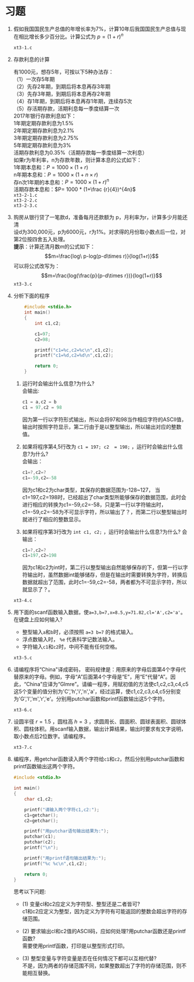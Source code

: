 # 习题

1. 假如我国国民生产总值的年增长率为7%，计算10年后我国国民生产总值与现在相比增长多少百分比。计算公式为 $p=(1+r)^n$

    `xt3-1.c`

2. 存款利息的计算

    有1000元，想存5年，可按以下5种办法存：  
    （1）一次存5年期  
    （2）先存2年期，到期后将本息再存3年期  
    （3）先存3年期，到期后将本息再存2年期  
    （4）存1年期，到期后将本息再存1年期，连续存5次  
    （5）存活期存款，活期利息每一季度结算一次  
    2017年银行存款利息如下：  
    1年期定期存款利息为1.5%  
    2年期定期存款利息为2.1%  
    3年期定期存款利息为2.75%  
    5年期定期存款利息为3%  
    活期存款利息为0.35%（活期存款每一季度结算一次利息）  
    如果r为年利率，n为存款年数，则计算本息的公式如下：  
    1年期本息和：$P= 1000\times (1+r)$  
    n年期本息和：$P= 1000\times (1+n\times r)$  
    存n次1年期的本息和：$P=1000\times (1+r)^n$  
    活期存款本息和：$P= 1000 * (1+\frac {r}{4})^{4n}$  
  `xt3-2-1.c`  
  `xt3-2-2.c`  
  `xt3-2-3.c`  
3. 购房从银行贷了一笔款d，准备每月还款额为 p，月利率为r，计算多少月能还清  
设d为300,000元，p为6000元，r为1%。对求得的月份取小数点后一位，对第2位按四舍五入处理。  
**提示**：计算还清月数$m$的公式如下：$$m=\frac{log\ p-log(p-d\times r)}{log(1+r)}$$
    可以将公式改写为：$$m=\frac{log(\frac{p}{p-d\times r})}{log(1+r)}$$
  `xt3-3.c`
4. 分析下面的程序

    ```c
        #include <stdio.h>
        int main()
        {
            int c1,c2;

            c1=97;
            c2=98;

            printf("c1=%c,c2=%c\n",c1,c2);
            printf("c1=%d,c2=%d\n",c1,c2);

            return 0;
        }
    ```

    1. 运行时会输出什么信息?为什么?  
        会输出:

        ```c
        c1 = a,c2 = b
        c1 = 97,c2 = 98
        ```

        因为第一行以字符形式输出，所以会将97和98当作相应字符的ASCII值，输出时按照字符显示，第二行由于是以整型输出，所以输出对应的整数值。
    2. 如果将程序第4,5行改为 `c1 = 197; c2  = 198;` ，运行时会输出什么信息?为什么?  
        会输出：

        ```c
        c1=?,c2=?
        c1=-59,c2=-58
        ```

        因为c1和c2为char类型，其保存的数据范围为-128~127，
        当c1=197,c2=198时，已经超出了char类型所能够保存的数据范围，此时会进行相应的转换为c1=-59,c2=-58，只是第一行以字符输出时，c1=-59,c2=-58为不可显示字符，所以输出了？，而第二行以整型输出时就进行了相应的整数显示。
    3. 如果将程序第3行改为 `int c1, c2;` ，运行时会输出什么信息?为什么?
        会输出：

        ```c
        c1=?,c2=?
        c1=197,c2=198
        ```

        因为c1和c2为int时，第二行以整型输出自然能够保存的下，但第一行以字符输出时，虽然数据int能够储存，但是在输出时需要转换为字符，转换后数据就超出了范围，此时c1=-59,c2=-58，两者都为不可显示字符，所以就显示了？。  

    `xt3-4.c`
5. 用下面的scanf函数输入数据，使`a=3,b=7,x=8.5,y=71.82,cl='A',c2='a'`。在键盘上应如何输入?
    - 整型输入`a`和`b`时，必须按照 `a=3 b=7` 的格式输入。
    - 浮点数输入时， `%e` 代表科学记数法输入。
    - 字符输入`c1`和`c2`时，中间不能有任何空格。

    `xt3-5.c`
6. 请编程序将“China"译成密码，
   密码规律是：用原来的字母后面第4个字母代替原来的字母。例如，字母“A”后面第4个字母是“E”，用“E”代替“A”。因此，“China"应译为“Glmre”。请编一程序，用赋初值的方法使c1,c2,c3,c4,c5这5个变量的值分别为'C','h','i','n','a'，经过运算，使c1,c2,c3,c4,c5分别变为'G','l','m','r','e'。分别用putchar函数和printf函数输出这5个字符。

   `xt3-6.c`
7. 设圆半径 $r=1.5$ ，圆柱高 $h=3$ ，求圆周长、圆面积、圆球表面积、圆球体积、圆柱体积。用scanf输入数据，输出计算结果，输出时要求有文字说明，取小数点后2位数字。请编程序。

    `xt3-7.c`
8. 编程序，用getchar函数读入两个字符给`c1`和`c2`，然后分别用putchar函数和printf函数输出这两个字符。

    ```c
    #include <stdio.h>

    int main()
    {
        char c1,c2;

        printf("请输入两个字符c1,c2:");
        c1=getchar();
        c2=getchar();

        printf("用putchar语句输出结果为:");
        putchar(c1);
        putchar(c2);
        printf("\n");

        printf("用printf语句输出结果为:");
        printf("%c %c\n",c1,c2);

        return 0;
    }
    ```

    思考以下问题:

    - (1) 变量cl和c2应定义为字符型、整型还是二者皆可?  
        c1和c2应定义为整型，因为定义为字符有可能返回的整数会超出字符的存储范围。

    - (2) 要求输出cl和c2值的ASCII码，应如何处理?用putchar函数还是printf函数?  
        需要使用printf函数，打印是以整型形式打印。

    - (3) 整型变量与字符变量是否在任何情况下都可以互相代替?  
        不是，因为两者的存储范围不同，如果整数超出了字符的存储范围，则不能相互替换。

